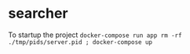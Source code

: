 # searcher

To startup the project `docker-compose run app rm -rf ./tmp/pids/server.pid ; docker-compose up`
